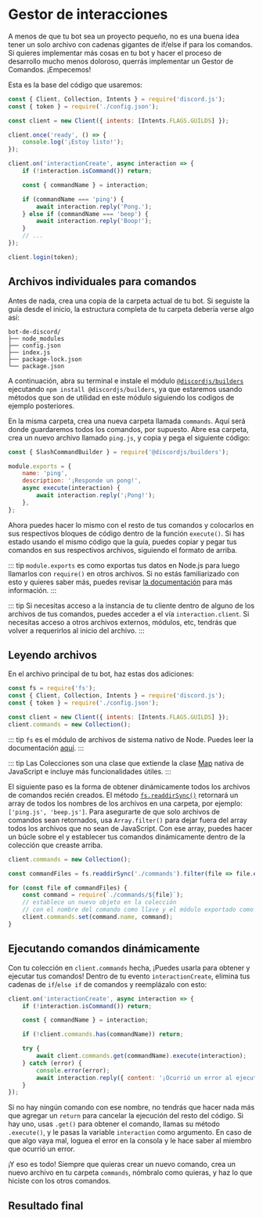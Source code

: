 # Gestor de interacciones

A menos de que tu bot sea un proyecto pequeño, no es una buena idea tener un solo archivo con cadenas gigantes de if/else if para los comandos. Si quieres implementar más cosas en tu bot y hacer el proceso de desarrollo mucho menos doloroso, querrás implementar un Gestor de Comandos. ¡Empecemos!

Esta es la base del código que usaremos:

```js
const { Client, Collection, Intents } = require('discord.js');
const { token } = require('./config.json');

const client = new Client({ intents: [Intents.FLAGS.GUILDS] });

client.once('ready', () => {
	console.log('¡Estoy listo!');
});

client.on('interactionCreate', async interaction => {
	if (!interaction.isCommand()) return;

	const { commandName } = interaction;

	if (commandName === 'ping') {
		await interaction.reply('Pong.');
	} else if (commandName === 'beep') {
		await interaction.reply('Boop!');
	}
	// ...
});

client.login(token);
```

## Archivos individuales para comandos

Antes de nada, crea una copia de la carpeta actual de tu bot. Si seguiste la guía desde el inicio, la estructura completa de tu carpeta debería verse algo así: 

```:no-line-numbers
bot-de-discord/
├── node_modules
├── config.json
├── index.js
├── package-lock.json
└── package.json
```
A continuación, abra su terminal e instale el módulo [`@discordjs/builders`](https://github.com/discordjs/builders) ejecutando `npm install @discordjs/builders`, ya que estaremos usando métodos que son de utilidad en este módulo siguiendo los codigos de ejemplo posteriores.

En la misma carpeta, crea una nueva carpeta llamada `commands`. Aquí será donde guardaremos todos los comandos, por supuesto. Abre esa carpeta, crea un nuevo archivo llamado `ping.js`, y copia y pega el siguiente código:

```js
const { SlashCommandBuilder } = require('@discordjs/builders');

module.exports = {
	name: 'ping',
	description: '¡Responde un pong!',
	async execute(interaction) {
		await interaction.reply('¡Pong!');
	},
};
```

Ahora puedes hacer lo mismo con el resto de tus comandos y colocarlos en sus respectivos bloques de código dentro de la función `execute()`. Si has estado usando el mismo código que la guía, puedes copiar y pegar tus comandos en sus respectivos archivos, siguiendo el formato de arriba.

::: tip
`module.exports` es como exportas tus datos en Node.js para luego llamarlos con `require()` en otros archivos. Si no estás familiarizado con esto y quieres saber más, puedes revisar [la documentación](https://nodejs.org/api/modules.html#modules_module_exports) para más información.
:::

::: tip
Si necesitas acceso a la instancia de tu cliente dentro de alguno de los archivos de tus comandos, puedes acceder a el vía `interaction.client`. Si necesitas acceso a otros archivos externos, módulos, etc, tendrás que volver a requerirlos al inicio del archivo.
:::

## Leyendo archivos

En el archivo principal de tu bot, haz estas dos adiciones:

```js {1,6}
const fs = require('fs');
const { Client, Collection, Intents } = require('discord.js');
const { token } = require('./config.json');

const client = new Client({ intents: [Intents.FLAGS.GUILDS] });
client.commands = new Collection();
```

::: tip
`fs` es el módulo de archivos de sistema nativo de Node. Puedes leer la documentación [aquí](https://nodejs.org/api/fs.html).
:::

::: tip
Las <DocsLink section="collection" path="class/Collection">Colecciones</DocsLink> son una clase que extiende la clase [Map](https://developer.mozilla.org/en-US/docs/Web/JavaScript/Reference/Global_Objects/Map) nativa de JavaScript e incluye más funcionalidades útiles.
:::

El siguiente paso es la forma de obtener dinámicamente todos los archivos de comandos recién creados. El método [`fs.readdirSync()`](https://nodejs.org/api/fs.html#fs_fs_readdirsync_path_options) retornará un array de todos los nombres de los archivos en una carpeta, por ejemplo: `['ping.js', 'beep.js']`. Para asegurarte de que solo archivos de comandos sean retornados, usa `Array.filter()` para dejar fuera del array todos los archivos que no sean de JavaScript. Con ese array, puedes hacer un búcle sobre el y establecer tus comandos dinámicamente dentro de la colección que creaste arriba.

```js {3,5-10}
client.commands = new Collection();

const commandFiles = fs.readdirSync('./commands').filter(file => file.endsWith('.js'));

for (const file of commandFiles) {
	const command = require(`./commands/${file}`);
	// establece un nuevo objeto en la colección
	// con el nombre del comando como llave y el módulo exportado como valor.
	client.commands.set(command.name, command);
}
```

## Ejecutando comandos dinámicamente

Con tu colección en `client.commands` hecha, ¡Puedes usarla para obtener y ejecutar tus comandos! Dentro de tu evento `interactionCreate`, elimina tus cadenas de `if`/`else if` de comandos y reemplázalo con esto:

```js {8-13}
client.on('interactionCreate', async interaction => {
	if (!interaction.isCommand()) return;

	const { commandName } = interaction;

	if (!client.commands.has(commandName)) return;

	try {
		await client.commands.get(commandName).execute(interaction);
	} catch (error) {
		console.error(error);
		await interaction.reply({ content: '¡Ocurrió un error al ejecutar este comando!', ephemeral: true });
	}
});
```

Si no hay ningún comando con ese nombre, no tendrás que hacer nada más que agregar un `return` para cancelar la ejecución del resto del código. Si hay uno, usas `.get()` para obtener el comando, llamas su método `.execute()`, y le pasas la variable `interaction` como argumento. En caso de que algo vaya mal, loguea el error en la consola y le hace saber al miembro que ocurrió un error.

¡Y eso es todo! Siempre que quieras crear un nuevo comando, crea un nuevo archivo en tu carpeta `commands`, nómbralo como quieras, y haz lo que hiciste con los otros comandos.

## Resultado final

<ResultingCode />
